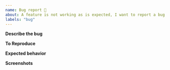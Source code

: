 ```yaml
---
name: Bug report 🐛
about: A feature is not working as is expected, I want to report a bug
labels: "bug"
---
```


**Describe the bug**
<!-- A clear and concise description of what the bug is. -->

**To Reproduce**
<!-- IMPORTANT:
 - How to reproduce the issue
 - Steps to reproduce the issue

Be aware, the lack of reproducible steps the issue might cause your ticket to be closed.
-->

**Expected behavior**
<!-- A clear and concise description of what you expected to happen. -->

**Screenshots**
<!-- If applicable, add screenshots to help explain your problem.  -->

<!--

IMPORTANT: please do not attach external files, all content should be visible from any device.
-->

